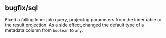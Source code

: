 ## bugfix/sql

Fixed a failing inner join query, projecting parameters from the inner
table to the result projection. As a side effect, changed the default
type of a metadata column from `boolean` to `any`.
